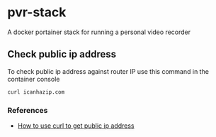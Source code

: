 # pvr-stack
A docker portainer stack for running a personal video recorder

## Check public ip address

To check public ip address against router IP use this command in the container console

```bash
curl icanhazip.com
```


### References

* [How to use curl to get public ip address](https:linuxconfig.rog/how-to-use-curl-to-get-public-ip-address)